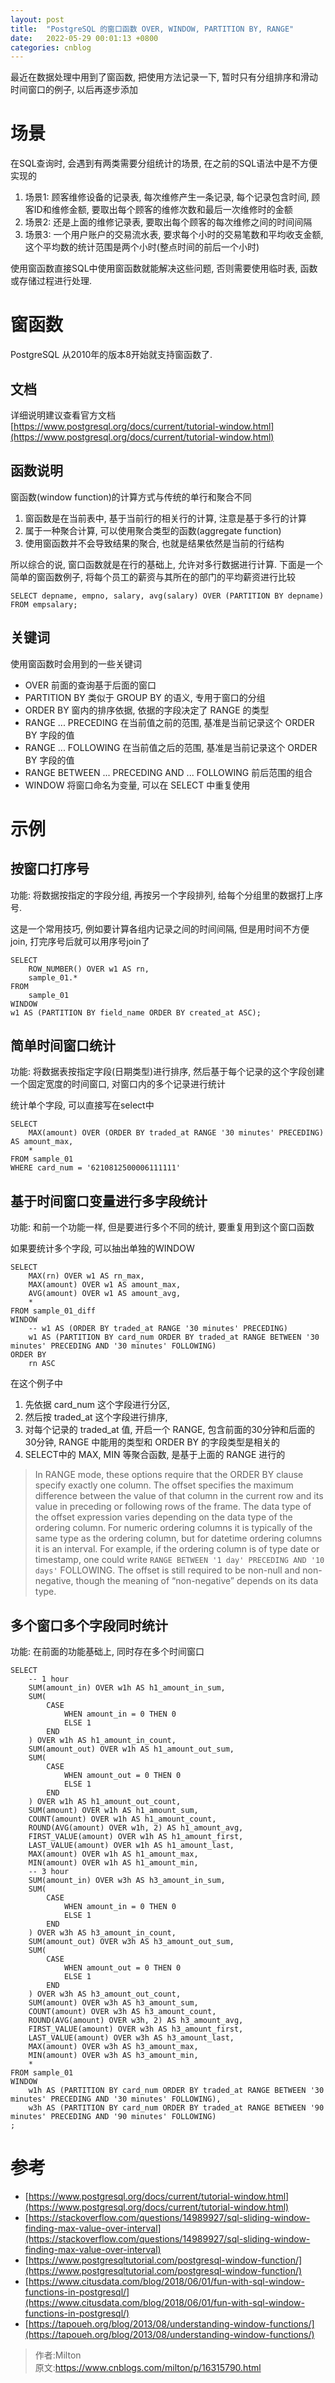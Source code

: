 ```yaml
---
layout: post
title:  "PostgreSQL 的窗口函数 OVER, WINDOW, PARTITION BY, RANGE"
date:   2022-05-29 00:01:13 +0800
categories: cnblog
---
```

最近在数据处理中用到了窗函数, 把使用方法记录一下, 暂时只有分组排序和滑动时间窗口的例子, 以后再逐步添加
 
# 场景
 
在SQL查询时, 会遇到有两类需要分组统计的场景, 在之前的SQL语法中是不方便实现的
 
1. 场景1: 顾客维修设备的记录表, 每次维修产生一条记录, 每个记录包含时间, 顾客ID和维修金额, 要取出每个顾客的维修次数和最后一次维修时的金额
2. 场景2: 还是上面的维修记录表, 要取出每个顾客的每次维修之间的时间间隔
3. 场景3: 一个用户账户的交易流水表, 要求每个小时的交易笔数和平均收支金额, 这个平均数的统计范围是两个小时(整点时间的前后一个小时)

使用窗函数直接SQL中使用窗函数就能解决这些问题, 否则需要使用临时表, 函数或存储过程进行处理.
 
# 窗函数
 
PostgreSQL 从2010年的版本8开始就支持窗函数了.
 
## 文档
 
详细说明建议查看官方文档 [https://www.postgresql.org/docs/current/tutorial-window.html](https://www.postgresql.org/docs/current/tutorial-window.html)
 
## 函数说明
 
窗函数(window function)的计算方式与传统的单行和聚合不同

1. 窗函数是在当前表中, 基于当前行的相关行的计算, 注意是基于多行的计算
2. 属于一种聚合计算, 可以使用聚合类型的函数(aggregate function)
3. 使用窗函数并不会导致结果的聚合, 也就是结果依然是当前的行结构

所以综合的说, 窗口函数就是在行的基础上, 允许对多行数据进行计算. 下面是一个简单的窗函数例子, 将每个员工的薪资与其所在的部门的平均薪资进行比较

    SELECT depname, empno, salary, avg(salary) OVER (PARTITION BY depname) FROM empsalary;

## 关键词
 
使用窗函数时会用到的一些关键词

- OVER 前面的查询基于后面的窗口
- PARTITION BY 类似于 GROUP BY 的语义, 专用于窗口的分组
- ORDER BY 窗内的排序依据, 依据的字段决定了 RANGE 的类型
- RANGE ... PRECEDING 在当前值之前的范围, 基准是当前记录这个 ORDER BY 字段的值
- RANGE ... FOLLOWING 在当前值之后的范围, 基准是当前记录这个 ORDER BY 字段的值
- RANGE BETWEEN ... PRECEDING AND ... FOLLOWING 前后范围的组合
- WINDOW 将窗口命名为变量, 可以在 SELECT 中重复使用

# 示例
 
## 按窗口打序号
 
功能: 将数据按指定的字段分组, 再按另一个字段排列, 给每个分组里的数据打上序号.
 
这是一个常用技巧, 例如要计算各组内记录之间的时间间隔, 但是用时间不方便join, 打完序号后就可以用序号join了

    SELECT
        ROW_NUMBER() OVER w1 AS rn,
        sample_01.*
    FROM
        sample_01
    WINDOW 
    w1 AS (PARTITION BY field_name ORDER BY created_at ASC);

## 简单时间窗口统计
 
功能: 将数据表按指定字段(日期类型)进行排序, 然后基于每个记录的这个字段创建一个固定宽度的时间窗口, 对窗口内的多个记录进行统计
 
统计单个字段, 可以直接写在select中

    SELECT
        MAX(amount) OVER (ORDER BY traded_at RANGE '30 minutes' PRECEDING) AS amount_max,
        *
    FROM sample_01
    WHERE card_num = '6210812500006111111'

## 基于时间窗口变量进行多字段统计
 
功能: 和前一个功能一样, 但是要进行多个不同的统计, 要重复用到这个窗口函数
 
如果要统计多个字段, 可以抽出单独的WINDOW

    SELECT
        MAX(rn) OVER w1 AS rn_max,
        MAX(amount) OVER w1 AS amount_max,
        AVG(amount) OVER w1 AS amount_avg,
        *
    FROM sample_01_diff
    WINDOW
        -- w1 AS (ORDER BY traded_at RANGE '30 minutes' PRECEDING)
        w1 AS (PARTITION BY card_num ORDER BY traded_at RANGE BETWEEN '30 minutes' PRECEDING AND '30 minutes' FOLLOWING)
    ORDER BY
        rn ASC

在这个例子中

1. 先依据 card\_num 这个字段进行分区,
2. 然后按 traded\_at 这个字段进行排序,
3. 对每个记录的 traded\_at 值, 开启一个 RANGE, 包含前面的30分钟和后面的30分钟, RANGE 中能用的类型和 ORDER BY 的字段类型是相关的
4. SELECT中的 MAX, MIN 等聚合函数, 是基于上面的 RANGE 进行的

> In RANGE mode, these options require that the ORDER BY clause specify exactly one column. The offset specifies the maximum difference between the value of that column in the current row and its value in preceding or following rows of the frame. The data type of the offset expression varies depending on the data type of the ordering column. For numeric ordering columns it is typically of the same type as the ordering column, but for datetime ordering columns it is an interval. For example, if the ordering column is of type date or timestamp, one could write `RANGE BETWEEN '1 day' PRECEDING AND '10 days'` FOLLOWING. The offset is still required to be non-null and non-negative, though the meaning of “non-negative” depends on its data type.

## 多个窗口多个字段同时统计
 
功能: 在前面的功能基础上, 同时存在多个时间窗口

    SELECT
        -- 1 hour
        SUM(amount_in) OVER w1h AS h1_amount_in_sum,
        SUM(
            CASE
                WHEN amount_in = 0 THEN 0
                ELSE 1
            END
        ) OVER w1h AS h1_amount_in_count,
        SUM(amount_out) OVER w1h AS h1_amount_out_sum,
        SUM(
            CASE
                WHEN amount_out = 0 THEN 0
                ELSE 1
            END
        ) OVER w1h AS h1_amount_out_count,
        SUM(amount) OVER w1h AS h1_amount_sum,
        COUNT(amount) OVER w1h AS h1_amount_count,
        ROUND(AVG(amount) OVER w1h, 2) AS h1_amount_avg,
        FIRST_VALUE(amount) OVER w1h AS h1_amount_first,
        LAST_VALUE(amount) OVER w1h AS h1_amount_last,
        MAX(amount) OVER w1h AS h1_amount_max,
        MIN(amount) OVER w1h AS h1_amount_min,
        -- 3 hour
        SUM(amount_in) OVER w3h AS h3_amount_in_sum,
        SUM(
            CASE
                WHEN amount_in = 0 THEN 0
                ELSE 1
            END
        ) OVER w3h AS h3_amount_in_count,
        SUM(amount_out) OVER w3h AS h3_amount_out_sum,
        SUM(
            CASE
                WHEN amount_out = 0 THEN 0
                ELSE 1
            END
        ) OVER w3h AS h3_amount_out_count,
        SUM(amount) OVER w3h AS h3_amount_sum,
        COUNT(amount) OVER w3h AS h3_amount_count,
        ROUND(AVG(amount) OVER w3h, 2) AS h3_amount_avg,
        FIRST_VALUE(amount) OVER w3h AS h3_amount_first,
        LAST_VALUE(amount) OVER w3h AS h3_amount_last,
        MAX(amount) OVER w3h AS h3_amount_max,
        MIN(amount) OVER w3h AS h3_amount_min,
        *
    FROM sample_01
    WINDOW
        w1h AS (PARTITION BY card_num ORDER BY traded_at RANGE BETWEEN '30 minutes' PRECEDING AND '30 minutes' FOLLOWING),
        w3h AS (PARTITION BY card_num ORDER BY traded_at RANGE BETWEEN '90 minutes' PRECEDING AND '90 minutes' FOLLOWING)
    ;

# 参考

- [https://www.postgresql.org/docs/current/tutorial-window.html](https://www.postgresql.org/docs/current/tutorial-window.html)
- [https://stackoverflow.com/questions/14989927/sql-sliding-window-finding-max-value-over-interval](https://stackoverflow.com/questions/14989927/sql-sliding-window-finding-max-value-over-interval)
- [https://www.postgresqltutorial.com/postgresql-window-function/](https://www.postgresqltutorial.com/postgresql-window-function/)
- [https://www.citusdata.com/blog/2018/06/01/fun-with-sql-window-functions-in-postgresql/](https://www.citusdata.com/blog/2018/06/01/fun-with-sql-window-functions-in-postgresql/)
- [https://tapoueh.org/blog/2013/08/understanding-window-functions/](https://tapoueh.org/blog/2013/08/understanding-window-functions/)
> 作者:Milton  
> 原文:https://www.cnblogs.com/milton/p/16315790.html  

